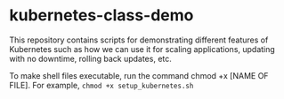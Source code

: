 # kubernetes-class-demo
This repository contains scripts for demonstrating different features of Kubernetes such as how we can use it for scaling applications, updating with no downtime, rolling back updates, etc.

To make shell files executable, run the command chmod +x [NAME OF FILE]. For example, `chmod +x setup_kubernetes.sh`


